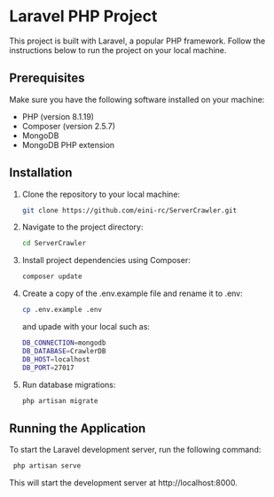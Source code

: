 # Laravel PHP Project

This project is built with Laravel, a popular PHP framework. Follow the instructions below to run the project on your local machine.

## Prerequisites

Make sure you have the following software installed on your machine:

- PHP (version 8.1.19)
- Composer (version 2.5.7)
- MongoDB 
- MongoDB PHP extension

## Installation

1. Clone the repository to your local machine:

   ```bash
   git clone https://github.com/eini-rc/ServerCrawler.git
   ```
2. Navigate to the project directory:
     ```bash
   cd ServerCrawler
   ```
3. Install project dependencies using Composer:
 
     ```bash
   composer update
   ```
   
4. Create a copy of the .env.example file and rename it to .env:

     ```bash
     cp .env.example .env
   ```
   
   and upade with your local such as:
   ```bash
   DB_CONNECTION=mongodb
   DB_DATABASE=CrawlerDB
   DB_HOST=localhost
   DB_PORT=27017
   ```
   
5. Run database migrations:
     ```bash
     php artisan migrate
      ```
   
 ## Running the Application
To start the Laravel development server, run the following command:

```bash
 php artisan serve
```
This will start the development server at http://localhost:8000.
